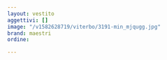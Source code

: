 ```yaml
---
layout: vestito
aggettivi: []
image: "/v1582628719/viterbo/3191-min_mjqugg.jpg"
brand: maestri
ordine: 

---
```

